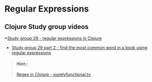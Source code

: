 # Regular Expressions

## Clojure Study group videos

*[Study group 29 - regular expressions in Clojure](https://www.youtube.com/watch?v=iTimmZcNToY&list=PLpr9V-R8ZxiDjyU7cQYWOEFBDR1t7t0wv&index=30)
* [Study group 29 part 2 - find the most common word in a book using regular expressions](https://www.youtube.com/watch?v=hpz2vHaTz44&list=PLpr9V-R8ZxiDjyU7cQYWOEFBDR1t7t0wv&index=31)

> #### Hint::
> [Regex in Clojure - purelyfunctional.tv](http://www.lispcast.com/clojure-regex)
